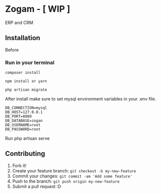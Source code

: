 
# Zogam - [ WIP ]

ERP and CRM

## Installation

Before 

### Run in your terminal
```
composer install 

npm install or yarn 

php artisan migrate

```
After install make sure to set mysql environment variables in your .env file.

```
DB_CONNECTION=mysql
DB_HOST=127.0.0.1
DB_PORT=8889
DB_DATABASE=zogan
DB_USERNAME=root	
DB_PASSWORD=root

```

Run php artisan serve

## Contributing

1. Fork it!
2. Create your feature branch: `git checkout -b my-new-feature`
3. Commit your changes: `git commit -am 'Add some feature'`
4. Push to the branch: `git push origin my-new-feature`
5. Submit a pull request :D



